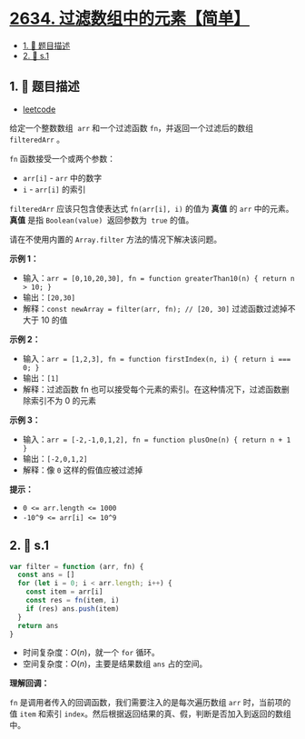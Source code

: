 # [2634. 过滤数组中的元素【简单】](https://github.com/tnotesjs/TNotes.leetcode/tree/main/notes/2634.%20%E8%BF%87%E6%BB%A4%E6%95%B0%E7%BB%84%E4%B8%AD%E7%9A%84%E5%85%83%E7%B4%A0%E3%80%90%E7%AE%80%E5%8D%95%E3%80%91)

<!-- region:toc -->

- [1. 📝 题目描述](#1--题目描述)
- [2. 🎯 s.1](#2--s1)

<!-- endregion:toc -->

## 1. 📝 题目描述

- [leetcode](https://leetcode.cn/problems/filter-elements-from-array/)

给定一个整数数组  `arr` 和一个过滤函数 `fn`，并返回一个过滤后的数组 `filteredArr` 。

`fn` 函数接受一个或两个参数：

- `arr[i]` - `arr` 中的数字
- `i` - `arr[i]` 的索引

`filteredArr` 应该只包含使表达式 `fn(arr[i], i)` 的值为 **真值** 的 `arr` 中的元素。**真值** 是指 `Boolean(value)`  返回参数为  `true` 的值。

请在不使用内置的 `Array.filter` 方法的情况下解决该问题。

**示例 1：**

- 输入：`arr = [0,10,20,30], fn = function greaterThan10(n) { return n > 10; }`
- 输出：`[20,30]`
- 解释：`const newArray = filter(arr, fn); // [20, 30]` 过滤函数过滤掉不大于 10 的值

**示例 2：**

- 输入：`arr = [1,2,3], fn = function firstIndex(n, i) { return i === 0; }`
- 输出：`[1]`
- 解释：过滤函数 fn 也可以接受每个元素的索引。在这种情况下，过滤函数删除索引不为 0 的元素

**示例 3：**

- 输入：`arr = [-2,-1,0,1,2], fn = function plusOne(n) { return n + 1 }`
- 输出：`[-2,0,1,2]`
- 解释：像 `0` 这样的假值应被过滤掉

**提示：**

- `0 <= arr.length <= 1000`
- `-10^9 <= arr[i] <= 10^9`


## 2. 🎯 s.1

```javascript
var filter = function (arr, fn) {
  const ans = []
  for (let i = 0; i < arr.length; i++) {
    const item = arr[i]
    const res = fn(item, i)
    if (res) ans.push(item)
  }
  return ans
}
```

- 时间复杂度：$O(n)$，就一个 `for` 循环。
- 空间复杂度：$O(n)$，主要是结果数组 `ans` 占的空间。

**理解回调：**

`fn` 是调用者传入的回调函数，我们需要注入的是每次遍历数组 `arr` 时，当前项的值 `item` 和索引 `index`。然后根据返回结果的真、假，判断是否加入到返回的数组中。
